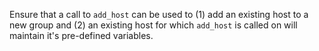 Ensure that a call to `add_host` can be used to (1) add an existing host to a new group and (2) an existing host for which `add_host` is called on will maintain it's pre-defined variables.
